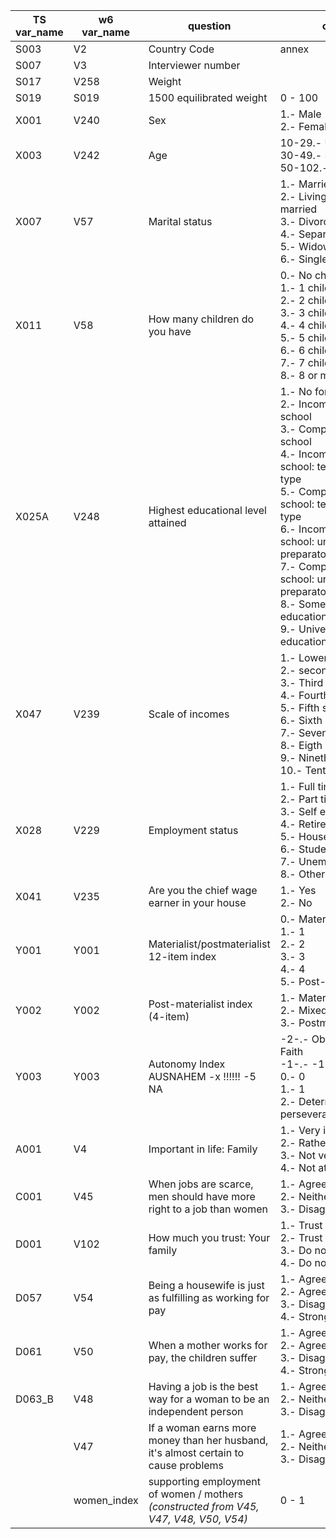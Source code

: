 | TS var_name | w6 var_name | question                                                     | categories                                                   | type       |
| ----------- | ----------- | ------------------------------------------------------------ | ------------------------------------------------------------ | ---------- |
| S003        | V2          | Country Code                                                 | annex                                                        | chr factor |
| S007        | V3          | Interviewer number                                           |                                                              | num        |
| S017        | V258        | Weight                                                       |                                                              | num        |
| S019        | S019        | 1500 equilibrated weight                                     | 0 - 100                                                      | num        |
| X001        | V240        | Sex                                                          | 1.- Male<br/>2.- Female                                      | ord.factor |
| X003        | V242        | Age                                                          | 10-29.- Up to 29<br/>30-49.- 30-49<br/>50-102.- 50 and more  | num        |
| X007        | V57         | Marital status                                               | 1.- Married<br/>2.- Living together as married<br/>3.- Divorced<br/>4.- Separated<br/>5.- Widowed<br/>6.- Single | ord.factor |
| X011        | V58         | How many children do you have                                | 0.- No children<br/>1.- 1 child<br/>2.- 2 children<br/>3.- 3 children<br/>4.- 4 children<br/>5.- 5 children<br/>6.- 6 children<br/>7.- 7 children<br/>8.- 8 or more children | ord.factor |
| X025A       | V248        | Highest educational level attained                           | 1.- No formal education<br/>2.- Incomplete primary school<br/>3.- Complete primary school<br/>4.- Incomplete secondary school: technical/ vocational type<br/>5.- Complete secondary school: technical/ vocational type<br/>6.- Incomplete secondary school: university-preparatory type<br/>7.- Complete secondary school: university-preparatory type<br/>8.- Some university-level education, without degree<br/>9.- University - level education, with degree | ord.factor |
| X047        | V239        | Scale of incomes                                             | 1.- Lower step<br/>2.- second step<br/>3.- Third step<br/>4.- Fourth step<br/>5.- Fifth step<br/>6.- Sixth step<br/>7.- Seventh step<br/>8.- Eigth step<br/>9.- Nineth step<br/>10.- Tenth step | ord.factor |
| X028        | V229        | Employment status                                            | 1.- Full time<br/>2.- Part time<br/>3.- Self employed<br/>4.- Retired<br/>5.- Housewife<br/>6.- Students<br/>7.- Unemployed<br/>8.- Other | ord.factor |
| X041        | V235        | Are you the chief wage earner in your house                  | 1.- Yes<br/>2.- No                                           | ord.factor |
| Y001        | Y001        | Materialist/postmaterialist 12-item index                    | 0.- Materialist<br/>1.- 1<br/>2.- 2<br/>3.- 3<br/>4.- 4<br/>5.- Post-materialist | ord.factor |
| Y002        | Y002        | Post-materialist index (4-item)                              | 1.- Materialist<br/>2.- Mixed<br/>3.- Postmaterialist        | ord.factor |
| Y003        | Y003        | Autonomy Index AUSNAHEM -x !!!!!! -5 NA                      | -2-.- Obedience/Religious Faith<br/>-1-.- -1<br/>0.- 0<br/>1.- 1<br/>2.- Determination, perseverance/Independence | ord.factor |
| A001        | V4          | Important in life: Family                                    | 1.- Very important<br/>2.- Rather important<br/>3.- Not very important<br/>4.- Not at all important | ord.factor |
| C001        | V45         | When jobs are scarce, men should have more right to a job than women | 1.- Agree<br/>2.- Neither<br/>3.- Disagree                   | ord.factor |
| D001        | V102        | How much you trust: Your family                              | 1.- Trust completely<br/>2.- Trust somewhat<br/>3.- Do not trust very much<br/>4.- Do not trust at all | ord.factor |
| D057        | V54         | Being a housewife is just as fulfilling as working for pay   | 1.- Agree strongly<br/>2.- Agree<br/>3.- Disagree<br/>4.- Strongly disagree | ord.factor |
| D061        | V50         | When a mother works for pay, the children suffer             | 1.- Agree strongly<br/>2.- Agree<br/>3.- Disagree<br/>4.- Strongly disagree | ord.factor |
| D063_B      | V48         | Having a job is the best way for a woman to be an independent person | 1.- Agree<br/>2.- Neither<br/>3.- Disagree                   | ord.factor |
|             | V47         | If a woman earns more money than her husband, it's almost certain to cause problems | 1.- Agree<br/>2.- Neither<br/>3.- Disagree                   | ord.factor |
|             | women_index | supporting employment of women / mothers <br/>*(constructed from V45, V47, V48, V50, V54)* | 0 - 1                                                        | num        |